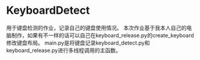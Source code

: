 # KeyboardDetect
用于键盘检测的作业，记录自己的键盘使用情况。 本次作业基于我本人自己的电脑制作，如果有不一样的话可以自己在keyboard_release.py的create_keyboard修改键盘布局。 main.py是将键盘记录keyboard_detect.py和keyboard_release.py进行多线程调用的主函数。
